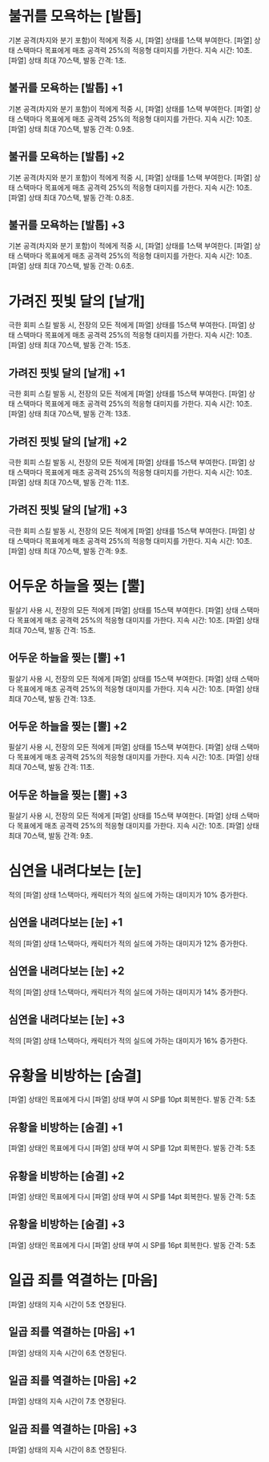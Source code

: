 # 불귀를 모욕하는 [발톱]

기본 공격(차지와 분기 포함)이 적에게 적중 시, [파열] 상태를 1스택 부여한다. [파열] 상태 스택마다 목표에게 매초 공격력 25%의 적응형 대미지를 가한다. 지속 시간: 10초. [파열] 상태 최대 70스택, 발동 간격: 1초.

## 불귀를 모욕하는 [발톱] +1

기본 공격(차지와 분기 포함)이 적에게 적중 시, [파열] 상태를 1스택 부여한다. [파열] 상태 스택마다 목표에게 매초 공격력 25%의 적응형 대미지를 가한다. 지속 시간: 10초. [파열] 상태 최대 70스택, 발동 간격: 0.9초.

## 불귀를 모욕하는 [발톱] +2

기본 공격(차지와 분기 포함)이 적에게 적중 시, [파열] 상태를 1스택 부여한다. [파열] 상태 스택마다 목표에게 매초 공격력 25%의 적응형 대미지를 가한다. 지속 시간: 10초. [파열] 상태 최대 70스택, 발동 간격: 0.8초.

## 불귀를 모욕하는 [발톱] +3

기본 공격(차지와 분기 포함)이 적에게 적중 시, [파열] 상태를 1스택 부여한다. [파열] 상태 스택마다 목표에게 매초 공격력 25%의 적응형 대미지를 가한다. 지속 시간: 10초. [파열] 상태 최대 70스택, 발동 간격: 0.6초.

# 가려진 핏빛 달의 [날개]

극한 회피 스킬 발동 시, 전장의 모든 적에게 [파열] 상태를 15스택 부여한다. [파열] 상태 스택마다 목표에게 매초 공격력 25%의 적응형 대미지를 가한다. 지속 시간: 10초. [파열] 상태 최대 70스택, 발동 간격: 15초.

## 가려진 핏빛 달의 [날개] +1

극한 회피 스킬 발동 시, 전장의 모든 적에게 [파열] 상태를 15스택 부여한다. [파열] 상태 스택마다 목표에게 매초 공격력 25%의 적응형 대미지를 가한다. 지속 시간: 10초. [파열] 상태 최대 70스택, 발동 간격: 13초.

## 가려진 핏빛 달의 [날개] +2

극한 회피 스킬 발동 시, 전장의 모든 적에게 [파열] 상태를 15스택 부여한다. [파열] 상태 스택마다 목표에게 매초 공격력 25%의 적응형 대미지를 가한다. 지속 시간: 10초. [파열] 상태 최대 70스택, 발동 간격: 11초.

## 가려진 핏빛 달의 [날개] +3

극한 회피 스킬 발동 시, 전장의 모든 적에게 [파열] 상태를 15스택 부여한다. [파열] 상태 스택마다 목표에게 매초 공격력 25%의 적응형 대미지를 가한다. 지속 시간: 10초. [파열] 상태 최대 70스택, 발동 간격: 9초.

# 어두운 하늘을 찢는 [뿔]

필살기 사용 시, 전장의 모든 적에게 [파열] 상태를 15스택 부여한다. [파열] 상태 스택마다 목표에게 매초 공격력 25%의 적응형 대미지를 가한다. 지속 시간: 10초. [파열] 상태 최대 70스택, 발동 간격: 15초.

## 어두운 하늘을 찢는 [뿔] +1

필살기 사용 시, 전장의 모든 적에게 [파열] 상태를 15스택 부여한다. [파열] 상태 스택마다 목표에게 매초 공격력 25%의 적응형 대미지를 가한다. 지속 시간: 10초. [파열] 상태 최대 70스택, 발동 간격: 13초.

## 어두운 하늘을 찢는 [뿔] +2

필살기 사용 시, 전장의 모든 적에게 [파열] 상태를 15스택 부여한다. [파열] 상태 스택마다 목표에게 매초 공격력 25%의 적응형 대미지를 가한다. 지속 시간: 10초. [파열] 상태 최대 70스택, 발동 간격: 11초.

## 어두운 하늘을 찢는 [뿔] +3

필살기 사용 시, 전장의 모든 적에게 [파열] 상태를 15스택 부여한다. [파열] 상태 스택마다 목표에게 매초 공격력 25%의 적응형 대미지를 가한다. 지속 시간: 10초. [파열] 상태 최대 70스택, 발동 간격: 9초.

# 심연을 내려다보는 [눈]

적의 [파열] 상태 1스택마다, 캐릭터가 적의 실드에 가하는 대미지가 10% 증가한다.

## 심연을 내려다보는 [눈] +1

적의 [파열] 상태 1스택마다, 캐릭터가 적의 실드에 가하는 대미지가 12% 증가한다.

## 심연을 내려다보는 [눈] +2

적의 [파열] 상태 1스택마다, 캐릭터가 적의 실드에 가하는 대미지가 14% 증가한다.

## 심연을 내려다보는 [눈] +3

적의 [파열] 상태 1스택마다, 캐릭터가 적의 실드에 가하는 대미지가 16% 증가한다.

# 유황을 비방하는 [숨결]

[파열] 상태인 목표에게 다시 [파열] 상태 부여 시 SP를 10pt 회복한다. 발동 간격: 5초

## 유황을 비방하는 [숨결] +1

[파열] 상태인 목표에게 다시 [파열] 상태 부여 시 SP를 12pt 회복한다. 발동 간격: 5초

## 유황을 비방하는 [숨결] +2

[파열] 상태인 목표에게 다시 [파열] 상태 부여 시 SP를 14pt 회복한다. 발동 간격: 5초

## 유황을 비방하는 [숨결] +3

[파열] 상태인 목표에게 다시 [파열] 상태 부여 시 SP를 16pt 회복한다. 발동 간격: 5초

# 일곱 죄를 역결하는 [마음]

[파열] 상태의 지속 시간이 5초 연장된다.

## 일곱 죄를 역결하는 [마음] +1

[파열] 상태의 지속 시간이 6초 연장된다.

## 일곱 죄를 역결하는 [마음] +2

[파열] 상태의 지속 시간이 7초 연장된다.

## 일곱 죄를 역결하는 [마음] +3

[파열] 상태의 지속 시간이 8초 연장된다.

